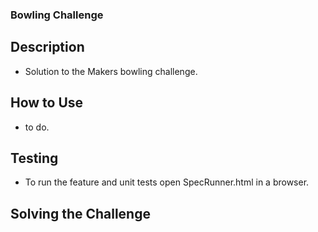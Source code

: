 
### Bowling Challenge

## Description

* Solution to the Makers bowling challenge.

## How to Use

* to do.

## Testing

* To run the feature and unit tests open SpecRunner.html in a browser.

## Solving the Challenge